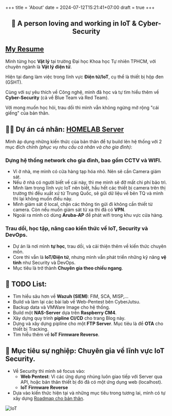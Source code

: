 +++
title = 'About'
date = 2024-07-12T15:21:41+07:00
draft = true
+++

<h2 align="center">👋 A person loving and working in IoT & Cyber-Security</h2>

## [My Resume](../CV_VinhLD_12082024.pdf)

Mình từng học **Vật lý** tại trường Đại học Khoa học Tự nhiên TPHCM, với chuyên ngành là **Vật lý điện tử**.

Hiện tại đang làm việc trong lĩnh vực **Điện tử/IoT**, cụ thể là thiết bị hộp đen (GSHT).

Cùng với sự yêu thích về Công nghệ, mình đã học và tự tìm hiểu thêm về **Cyber-Security** (cả về Blue Team và Red Team).

Với mong muốn học hỏi, trau dồi thì mình vẫn không ngừng mở rộng "cái giếng" của bản thân.

## 👨‍💻 Dự án cá nhân: [HOMELAB Server](https://www.vinhld-homelab.io.vn)
Mình áp dụng những kiến thức của bản thân để tự build lên hệ thống với 2 mục đích chính *(phục vụ nhu cầu cá nhân và cho gia đình)*:

### Dựng hệ thống network cho gia đình, bao gồm CCTV và WIFI.
- Vì ở nhà, mẹ mình có cửa hàng tạp hóa nhỏ. Nên sẽ cần Camera giám sát.
- Nếu ở nhà có người biết về cái này, thì mẹ mình sẽ đỡ mất chi phí bảo trì.
- Mình làm trong lĩnh vực IoT nên biết, hầu hết các thiết bị camera trên thị trường thì đều xuất xứ từ Trung Quốc, sẽ gửi dữ liệu về bên TQ và mình thì lại không muốn điều này.
- Mình giám sát ở local, chặn các thông tin gửi đi không cần thiết từ camera. Còn nếu muốn giám sát từ xa thì đã có **VPN**.
- Ngoài ra mình có dùng **Aruba-AP** để phát wifi trong khu vực cửa hàng.

### Trau dồi, học tập, nâng cao kiến thức về IoT, Security và DevOps.
- Dự án là nơi mình **tự học**, trau dồi, và cải thiện thêm về kiến thức chuyên môn.
- Core thì vẫn là **IoT/Điện tử**, nhưng mình vẫn phát triển những kỹ năng **vệ tinh** như Security và DevOps.
- Mục tiêu là trở thành **Chuyên gia theo chiều ngang**.

## 🌱 TODO List:
- Tìm hiểu sâu hơn về **Wazuh (SIEM)**: FIM, SCA, MISP,... 
- Build và làm lại các bài lab về Web-Pentest bên CyberJutsu.
- Backup data và VMWare Image cho hệ thống.
- Build một **NAS-Server** dựa trên **Raspberry CM4**.
- Xây dựng quy trình **pipline CI/CD** cho trang Blog này.
- Dựng và xây dựng pipline cho một **FTP Server**. Mục tiêu là để **OTA** cho thiết bị Tracking.
- Tìm hiểu thêm về **IoT Firmware Reverse**.

## 🔭 Mục tiêu sự nghiệp: Chuyên gia về lĩnh vực **IoT Security**.
- Về Security thì mình sẽ focus vào:
	- **Web Pentest**: Vì các ứng dụng nhúng luôn giao tiếp với Server qua API, hoặc bản thân thiết bị đó đã có một ứng dụng web (localhost).
	- **IoT Firmware Reverse**
- Dựa vào kiến thức hiện tại và những mục tiêu trong tương lai, mình có tự xây dựng [Roadmap cho bản thân](/image/Career_RoadmapHard-Skills.png).

![IoT](/image/iot.jpg)


